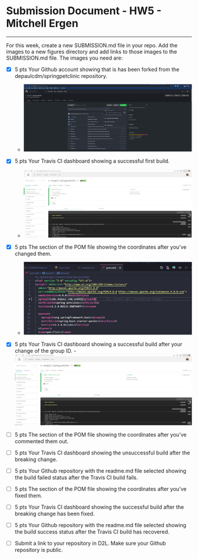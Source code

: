 # Submission Document - HW5 - Mitchell Ergen
---
For this week, create a new SUBMISSION.md file in your repo. Add the images to a new figures
directory and add links to those images to the SUBMISSION.md file. The images you need are:


- [x] 5 pts Your Github account showing that is has been forked from the depaulcdm/springpetclinic repository.
    - ![fork_image](images/fork_image.png)
- [x] 5 pts Your Travis CI dashboard showing a successful first build.
    - ![first_travis_success](images/first_travis_ci_build_success.png)
- [x] 5 pts The section of the POM file showing the coordinates after you’ve changed them.
    - ![updated_pom](images/updated_pom.png)
- [x] 5 pts Your Travis CI dashboard showing a successful build after your change of the group
ID.
    -![second_travis_ci_after_groupId_change](images/second_travis_ci_after_groupId_change.png)
- [ ] 5 pts The section of the POM file showing the coordinates after you’ve commented them
out.

- [ ] 5 pts Your Travis CI dashboard showing the unsuccessful build after the breaking change.
  
- [ ] 5 pts Your Github repository with the readme.md file selected showing the build failed
status after the Travis CI build fails.


- [ ] 5 pts The section of the POM file showing the coordinates after you’ve fixed them.


- [ ] 5 pts Your Travis CI dashboard showing the successful build after the breaking change has
been fixed.


- [ ] 5 pts Your Github repository with the readme.md file selected showing the build success
status after the Travis CI build has recovered.


- [ ] Submit a link to your repository in D2L. Make sure your Github repository is public.
